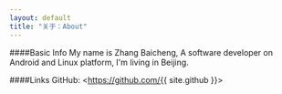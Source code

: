 ```yaml
---
layout: default
title: "关于：About"
---
```

####Basic Info
My name is Zhang Baicheng, A software developer on Android and Linux platform, I'm living in Beijing.  

####Links
GitHub: <https://github.com/{{ site.github }}>  
